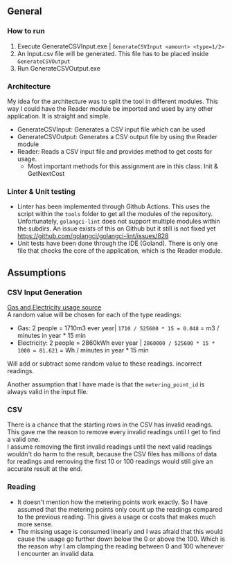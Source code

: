 ## General
### How to run
1. Execute GenerateCSVInput.exe | `GenerateCSVInput <amount> <type=1/2>`
2. An Input.csv file will be generated. This file has to be placed inside `GenerateCSVOutput`
3. Run GenerateCSVOutput.exe
### Architecture
My idea for the architecture was to split the tool in different modules. This way I could have the Reader module be
imported and used by any other application. It is straight and simple.

* GenerateCSVInput: Generates a CSV input file which can be used
* GenerateCSVOutput: Generates a CSV output file by using the Reader module
* Reader: Reads a CSV input file and provides method to get costs for usage.
    * Most important methods for this assignment are in this class: Init & GetNextCost

### Linter & Unit testing
* Linter has been implemented through Github Actions. This uses the script within the `tools` folder to get all the modules of the repository. <br> Unfortunately, `golangci-lint` does not support multiple modules within the subdirs. An issue exists of this on Github but it still is not fixed yet <br>https://github.com/golangci/golangci-lint/issues/828
* Unit tests have been done through the IDE (Goland). There is only one file that checks the core of the application, which is the Reader module.

## Assumptions

### CSV Input Generation

[Gas and Electricity usage source](https://www.engie.nl/product-advies/gemiddeld-energieverbruik) <br>
A random value will be chosen for each of the type readings:

* Gas: 2 people = 1710m3 ever year| `1710 / 525600 * 15 = 0.048` = m3 / minutes in year * 15 min
* Electricity: 2 people = 2860kWh ever year | `2860000 / 525600 * 15 * 1000 = 81.621` = Wh / minutes in year * 15 min

Will add or subtract some random value to these readings.
incorrect readings.

Another assumption that I have made is that the `metering_point_id` is always valid in the input file.

### CSV

There is a chance that the starting rows in the CSV has invalid readings. This gave me the reason to remove every
invalid readings until I get to find a valid one.  <br>
I assume removing the first invalid readings until the next valid readings wouldn't do harm to the result, because the
CSV files has millions of data for readings and removing the first 10 or 100 readings would still give an accurate
result at the end.

### Reading

* It doesn't mention how the metering points work exactly. So I have assumed that the metering points only count up the
  readings compared to the previous reading. This gives a usage or costs that makes much more sense.
* The missing usage is consumed linearly and I was afraid that this would cause the usage go further down below the 0 or
  above the 100. Which is the reason why I am clamping the reading between 0 and 100 whenever I encounter an invalid data.
